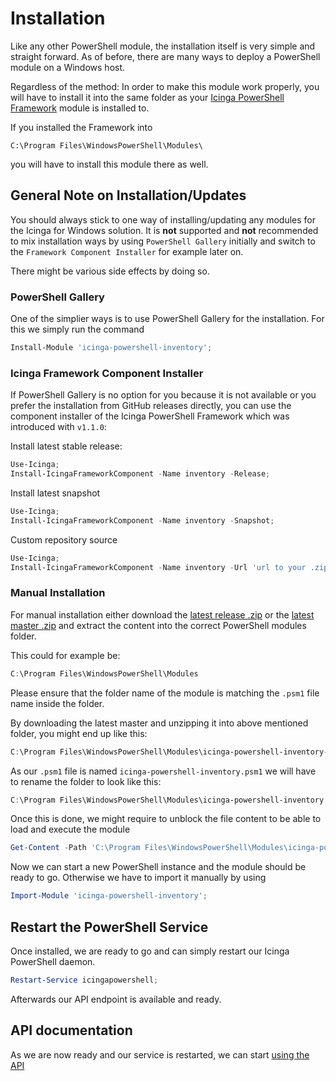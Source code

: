 # Installation

Like any other PowerShell module, the installation itself is very simple and straight forward. As of before, there are many ways to deploy a PowerShell module on a Windows host.

Regardless of the method: In order to make this module work properly, you will have to install it into the same folder as your [Icinga PowerShell Framework](https://icinga.com/docs/windows) module is installed to.

If you installed the Framework into

```text
C:\Program Files\WindowsPowerShell\Modules\
```

you will have to install this module there as well.

## General Note on Installation/Updates

You should always stick to one way of installing/updating any modules for the Icinga for Windows solution. It is **not** supported and **not** recommended to mix installation ways by using `PowerShell Gallery` initially and switch to the `Framework Component Installer` for example later on.

There might be various side effects by doing so.

### PowerShell Gallery

One of the simplier ways is to use PowerShell Gallery for the installation. For this we simply run the command

```powershell
Install-Module 'icinga-powershell-inventory';
```

### Icinga Framework Component Installer

If PowerShell Gallery is no option for you because it is not available or you prefer the installation from GitHub releases directly, you can use the component installer of the Icinga PowerShell Framework which was introduced with `v1.1.0`:

Install latest stable release:

```powershell
Use-Icinga;
Install-IcingaFrameworkComponent -Name inventory -Release;
```

Install latest snapshot

```powershell
Use-Icinga;
Install-IcingaFrameworkComponent -Name inventory -Snapshot;
```

Custom repository source

```powershell
Use-Icinga;
Install-IcingaFrameworkComponent -Name inventory -Url 'url to your .zip file';
```

### Manual Installation

For manual installation either download the [latest release .zip](https://github.com/Icinga/icinga-powershell-inventory/releases) or the [latest master .zip](https://github.com/Icinga/icinga-powershell-inventory) and extract the content into the correct PowerShell modules folder.

This could for example be:

```powershell
C:\Program Files\WindowsPowerShell\Modules
```

Please ensure that the folder name of the module is matching the `.psm1` file name inside the folder.

By downloading the latest master and unzipping it into above mentioned folder, you might end up like this:

```powershell
C:\Program Files\WindowsPowerShell\Modules\icinga-powershell-inventory-master
```

As our `.psm1` file is named `icinga-powershell-inventory.psm1` we will have to rename the folder to look like this:

```powershell
C:\Program Files\WindowsPowerShell\Modules\icinga-powershell-inventory
```

Once this is done, we might require to unblock the file content to be able to load and execute the module

```powershell
Get-Content -Path 'C:\Program Files\WindowsPowerShell\Modules\icinga-powershell-inventory' -Recurse | Unblock-File;
```

Now we can start a new PowerShell instance and the module should be ready to go. Otherwise we have to import it manually by using

```powershell
Import-Module 'icinga-powershell-inventory';
```

## Restart the PowerShell Service

Once installed, we are ready to go and can simply restart our Icinga PowerShell daemon.

```powershell
Restart-Service icingapowershell;
```

Afterwards our API endpoint is available and ready.

## API documentation

As we are now ready and our service is restarted, we can start [using the API](03-API-Documentation.md)
